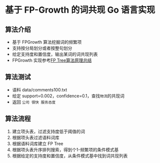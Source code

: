 # 基于 FP-Growth 的词共现 Go 语言实现

## 算法介绍

- 基于 FPGrowth 算法挖掘词的频繁项
- 支持按分局划分或者按整句划分
- 给定支持度和置信度，输出某词的词共现列表
- FPGrowth 实现参考[FP Tree算法原理总结](https://www.cnblogs.com/pinard/p/6307064.html)

## 算法测试

- 语料 data/comments100.txt
- 给定 support=0.002，confidence=0.1，查找`物流`的共现词
- 返回 `公司 很快 服务态度`

## 算法流程

1. 建立项头表，过滤支持度低于阈值的词
2. 根据项头表过滤语料词库
3. 根据语料词库建立 FP Tree
4. 根据项头表升序排列搜索，得到个1-频繁项的条件模式基
5. 根据给定的支持度和置信度，从条件模式基中找到词共现列表
